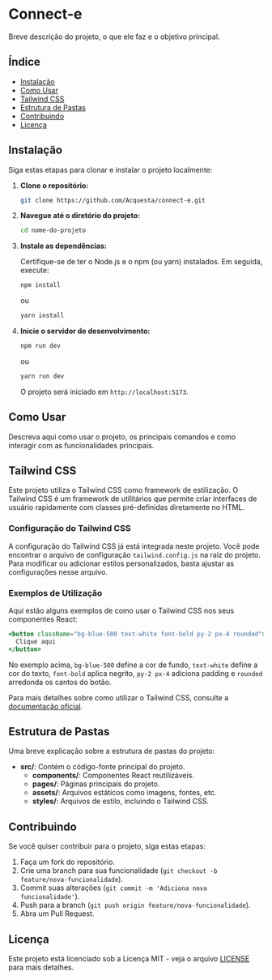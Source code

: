 
# Connect-e

Breve descrição do projeto, o que ele faz e o objetivo principal.

## Índice

- [Instalação](#instalação)
- [Como Usar](#como-usar)
- [Tailwind CSS](#tailwind-css)
- [Estrutura de Pastas](#estrutura-de-pastas)
- [Contribuindo](#contribuindo)
- [Licença](#licença)

## Instalação

Siga estas etapas para clonar e instalar o projeto localmente:

1. **Clone o repositório:**

   ```bash
   git clone https://github.com/Acquesta/connect-e.git
   ```

2. **Navegue até o diretório do projeto:**

   ```bash
   cd nome-do-projeto
   ```

3. **Instale as dependências:**

   Certifique-se de ter o Node.js e o npm (ou yarn) instalados. Em seguida, execute:

   ```bash
   npm install
   ```

   ou

   ```bash
   yarn install
   ```

4. **Inicie o servidor de desenvolvimento:**

   ```bash
   npm run dev
   ```

   ou

   ```bash
   yarn run dev
   ```

   O projeto será iniciado em `http://localhost:5173`.

## Como Usar

Descreva aqui como usar o projeto, os principais comandos e como interagir com as funcionalidades principais.

## Tailwind CSS

Este projeto utiliza o Tailwind CSS como framework de estilização. O Tailwind CSS é um framework de utilitários que permite criar interfaces de usuário rapidamente com classes pré-definidas diretamente no HTML.

### Configuração do Tailwind CSS

A configuração do Tailwind CSS já está integrada neste projeto. Você pode encontrar o arquivo de configuração `tailwind.config.js` na raiz do projeto. Para modificar ou adicionar estilos personalizados, basta ajustar as configurações nesse arquivo.

### Exemplos de Utilização

Aqui estão alguns exemplos de como usar o Tailwind CSS nos seus componentes React:

```jsx
<button className="bg-blue-500 text-white font-bold py-2 px-4 rounded">
  Clique aqui
</button>
```

No exemplo acima, `bg-blue-500` define a cor de fundo, `text-white` define a cor do texto, `font-bold` aplica negrito, `py-2 px-4` adiciona padding e `rounded` arredonda os cantos do botão.

Para mais detalhes sobre como utilizar o Tailwind CSS, consulte a [documentação oficial](https://tailwindcss.com/docs).

## Estrutura de Pastas

Uma breve explicação sobre a estrutura de pastas do projeto:

- **src/**: Contém o código-fonte principal do projeto.
  - **components/**: Componentes React reutilizáveis.
  - **pages/**: Páginas principais do projeto.
  - **assets/**: Arquivos estáticos como imagens, fontes, etc.
  - **styles/**: Arquivos de estilo, incluindo o Tailwind CSS.

## Contribuindo

Se você quiser contribuir para o projeto, siga estas etapas:

1. Faça um fork do repositório.
2. Crie uma branch para sua funcionalidade (`git checkout -b feature/nova-funcionalidade`).
3. Commit suas alterações (`git commit -m 'Adiciona nova funcionalidade'`).
4. Push para a branch (`git push origin feature/nova-funcionalidade`).
5. Abra um Pull Request.

## Licença

Este projeto está licenciado sob a Licença MIT - veja o arquivo [LICENSE](LICENSE) para mais detalhes.
